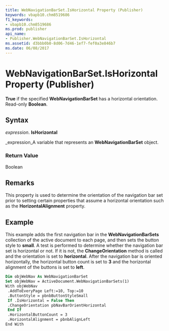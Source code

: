 ```yaml
---
title: WebNavigationBarSet.IsHorizontal Property (Publisher)
keywords: vbapb10.chm8519686
f1_keywords:
- vbapb10.chm8519686
ms.prod: publisher
api_name:
- Publisher.WebNavigationBarSet.IsHorizontal
ms.assetid: d3bbb0b0-8d06-7d46-1ef7-fef0a3e846b7
ms.date: 06/08/2017
---
```



# WebNavigationBarSet.IsHorizontal Property (Publisher)

 **True** if the specified **WebNavigationBarSet** has a horizontal orientation. Read-only **Boolean**.


## Syntax

 _expression_. **IsHorizontal**

 _expression_A variable that represents an  **WebNavigationBarSet** object.


### Return Value

Boolean


## Remarks

This property is used to determine the orientation of the navigation bar set prior to setting certain properties that assume a horizontal orientation such as the  **HorizontalAlignment** property.


## Example

This example adds the first navigation bar in the  **WebNavigationBarSets** collection of the active document to each page, and then sets the button style to **small**. A test is performed to determine whether the navigation bar set is horizontal or not. If it is not, the  **ChangeOrientation** method is called and the orientation is set to **horizontal**. After the navigation bar is oriented horizontally, the horizontal button count is set to  **3** and the horizontal alignment of the buttons is set to **left**.


```vb
Dim objWebNav As WebNavigationBarSet 
Set objWebNav = ActiveDocument.WebNavigationBarSets(1) 
With objWebNav 
 .AddToEveryPage Left:=10, Top:=10 
 .ButtonStyle = pbnbButtonStyleSmall 
 If .IsHorizontal = False Then 
 .ChangeOrientation pbNavBarOrientHorizontal 
 End If 
 .HorizontalButtonCount = 3 
 .HorizontalAlignment = pbnbAlignLeft 
End With
```


